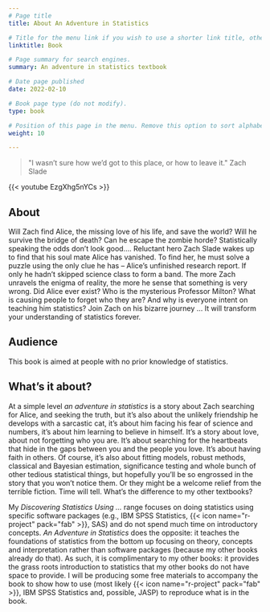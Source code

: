 ```yaml
---
# Page title
title: About An Adventure in Statistics

# Title for the menu link if you wish to use a shorter link title, otherwise remove this option.
linktitle: Book

# Page summary for search engines.
summary: An adventure in statistics textbook

# Date page published
date: 2022-02-10

# Book page type (do not modify).
type: book

# Position of this page in the menu. Remove this option to sort alphabetically.
weight: 10

---
```


> "I wasn’t sure how we’d got to this place, or how to leave it." Zach Slade

{{< youtube EzgXhg5nYCs >}}

## About

Will Zach find Alice, the missing love of his life, and save the world? Will he survive the bridge of death? Can he escape the zombie horde? Statistically speaking the odds don’t look good….
Reluctant hero Zach Slade wakes up to find that his soul mate Alice has vanished. To find her, he must solve a puzzle using the only clue he has – Alice’s unfinished research report. If only he hadn’t skipped science class to form a band.
The more Zach unravels the enigma of reality, the more he sense that something is very wrong. Did Alice ever exist? Who is the mysterious Professor Milton? What is causing people to forget who they are? And why is everyone intent on teaching him statistics?
Join Zach on his bizarre journey … It will transform your understanding of statistics forever.

## Audience

This book is aimed at people with no prior knowledge of statistics.

## What’s it about?

At a simple level *an adventure in statistics* is a story about Zach searching for Alice, and seeking the truth, but it’s also about the unlikely friendship he develops with a sarcastic cat, it’s about him facing his fear of science and numbers, it’s about him learning to believe in himself. It’s a story about love, about not forgetting who you are. It’s about searching for the heartbeats that hide in the gaps between you and the people you love. It’s about having faith in others.
Of course, it’s also about fitting models, robust methods, classical and Bayesian estimation, significance testing and whole bunch of other tedious statistical things, but hopefully you’ll be so engrossed in the story that you won’t notice them. Or they might be a welcome relief from the terrible fiction. Time will tell.
What’s the difference to my other textbooks?

My *Discovering Statistics Using …* range focuses on doing statistics using specific software packages (e.g., IBM SPSS Statistics, {{< icon name="r-project" pack="fab" >}}, SAS) and do not spend much time on introductory concepts. *An Adventure in Statistics* does the opposite: it teaches the foundations of statistics from the bottom up focusing on theory, concepts and interpretation rather than software packages (because my other books already do that). As such, it is complimentary to my other books: it provides the grass roots introduction to statistics that my other books do not have space to provide. I will be producing some free materials to accompany the book to show how to use (most likely {{< icon name="r-project" pack="fab" >}}, IBM SPSS Statistics and, possible, JASP) to reproduce what is in the book.

